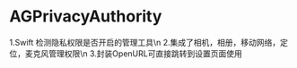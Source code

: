 # AGPrivacyAuthority
1.Swift 检测隐私权限是否开启的管理工具\n
  2.集成了相机，相册，移动网络，定位，麦克风管理权限\n
  3.封装OpenURL可直接跳转到设置页面使用


